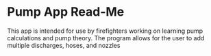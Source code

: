 <h1>Pump App Read-Me</h1>
This app is intended for use by firefighters working on learning pump calculations and pump theory. The program allows for the user to add multiple discharges, hoses, and nozzles
